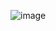 ![image](https://github.com/Lalitgangwar9837/verilog_project/assets/81949971/77441784-2af0-4133-a7a5-a176a079c55f)

